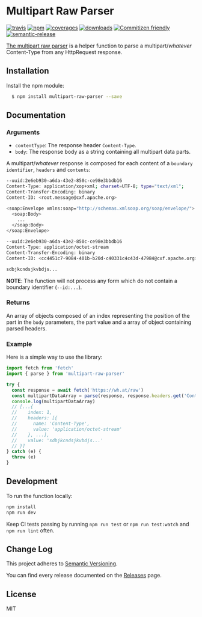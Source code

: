 # Multipart Raw Parser
[![travis][travis-image]][travis-url] [![npm][npm-image]][npm-url] [![coverages][coverage-image]][coverage-url] [![downloads][downloads-image]][downloads-url] [![Commitizen friendly][cf-image]][cf-url] [![semantic-release][sm-image]][sm-url]

[travis-image]: https://travis-ci.org/wing-eu/multipart-raw-parser.svg?branch=master
[travis-url]: https://travis-ci.org/wing-eu/multipart-raw-parser
[npm-image]: https://badge.fury.io/js/multipart-raw-parser.svg
[npm-url]: https://badge.fury.io/js/multipart-raw-parser
[downloads-image]: https://img.shields.io/npm/dm/multipart-raw-parser.svg
[downloads-url]: https://npmjs.org/package/multipart-raw-parser
[coverage-image]: https://codecov.io/gh/wing-eu/multipart-raw-parser/branch/master/graph/badge.svg?branch=master
[coverage-url]: https://codecov.io/gh/wing-eu/multipart-raw-parser?branch=master
[cf-image]: https://img.shields.io/badge/commitizen-friendly-brightgreen.svg
[cf-url]: http://commitizen.github.io/cz-cli/
[sm-image]: https://img.shields.io/badge/%20%20%F0%9F%93%A6%F0%9F%9A%80-semantic--release-e10079.svg
[sm-url]: https://github.com/semantic-release/semantic-release


[The multipart raw parser](https://github.com/Wing-eu/multipart-raw-parser) is a helper function to parse a multipart/*whatever* Content-Type from any HttpRequest response.

## Installation

Install the npm module:
``` bash
  $ npm install multipart-raw-parser --save
```

## Documentation


### Arguments
 * `contentType`: The response header `Content-Type`.
 * `body`: The response body as a string containing all multipart data parts.

 A multipart/*whatever* response is composed for each content of a `boundary identifier`, `headers` and `contents`:

``` bash
--uuid:2e6eb930-a6da-43e2-850c-ce98e3bbdb16
Content-Type: application/xop+xml; charset=UTF-8; type="text/xml";
Content-Transfer-Encoding: binary
Content-ID: <root.message@cxf.apache.org>

<soap:Envelope xmlns:soap="http://schemas.xmlsoap.org/soap/envelope/">
  <soap:Body>
    ...
  </soap:Body>
</soap:Envelope>

--uuid:2e6eb930-a6da-43e2-850c-ce98e3bbdb16
Content-Type: application/octet-stream
Content-Transfer-Encoding: binary
Content-ID: <cc4451c7-9084-401b-b20d-c40331c4c43d-47984@cxf.apache.org>

sdbjkcndsjkvbdjs...
```
**NOTE**: The function will not process any form which do not contain a boundary identifier (`--id:...`).

### Returns

An array of objects composed of an index representing the position of the part in the `body` parameters, the part value and a array of object containing parsed headers.

### Example
Here is a simple way to use the library:

``` javascript
import fetch from 'fetch'
import { parse } from 'multipart-raw-parser'

try {
  const response = await fetch('https://wh.at/raw')
  const multipartDataArray = parse(response, response.headers.get('Content-Type'))
  console.log(multipartDataArray)
  // [...{
  //    index: 1,
  //    headers: [{
  //      name: 'Content-Type',
  //      value: 'application/octet-stream'
  //    }, ...],
  //    value: 'sdbjkcndsjkvbdjs...'
  // }]
} catch (e) {
  throw (e)
}
```

## Development

To run the function locally:

``` bash
npm install
npm run dev
```

Keep CI tests passing by running `npm run test` or `npm run test:watch` and `npm run lint` often.

## Change Log

This project adheres to [Semantic Versioning](http://semver.org/).

You can find every release documented on the [Releases](https://github.com/Wing-eu/multipart-raw-parser/releases) page.

## License

MIT
